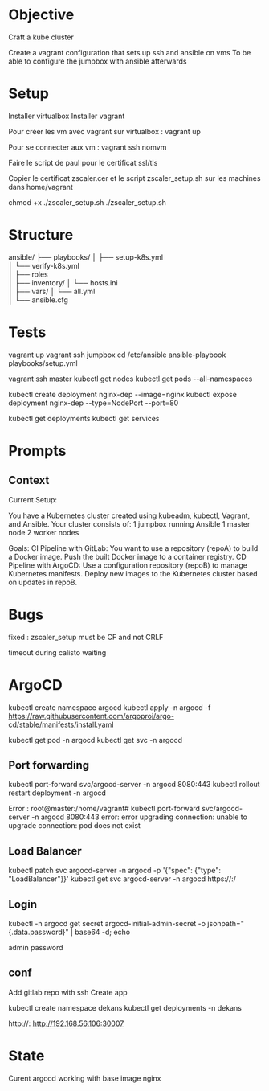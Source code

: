 # Objective
Craft a kube cluster


Create a vagrant configuration that sets up ssh and ansible on vms
To be able to configure the jumpbox with ansible afterwards

# Setup

Installer virtualbox
Installer vagrant

Pour créer les vm avec vagrant sur virtualbox :
vagrant up

Pour se connecter aux vm :
vagrant ssh nomvm

Faire le script de paul pour le certificat ssl/tls

Copier le certificat zscaler.cer et le script zscaler_setup.sh sur les machines dans home/vagrant

chmod +x ./zscaler_setup.sh
./zscaler_setup.sh

# Structure

ansible/
├── playbooks/
│   ├── setup-k8s.yml         
│   └── verify-k8s.yml         
│
├── roles        
│
├── inventory/
│   └── hosts.ini             
│
├── vars/
│   └── all.yml                
│
└── ansible.cfg

# Tests

vagrant up
vagrant ssh jumpbox
cd /etc/ansible
ansible-playbook playbooks/setup.yml 

vagrant ssh master
kubectl get nodes
kubectl get pods --all-namespaces

kubectl create deployment nginx-dep --image=nginx
kubectl expose deployment nginx-dep --type=NodePort --port=80

kubectl get deployments
kubectl get services

# Prompts

## Context

Current Setup:

You have a Kubernetes cluster created using kubeadm, kubectl, Vagrant, and Ansible.
Your cluster consists of:
    1 jumpbox running Ansible
    1 master node
    2 worker nodes

Goals:
    CI Pipeline with GitLab:
        You want to use a repository (repoA) to build a Docker image.
        Push the built Docker image to a container registry.
    CD Pipeline with ArgoCD:
        Use a configuration repository (repoB) to manage Kubernetes manifests.
        Deploy new images to the Kubernetes cluster based on updates in repoB.

# Bugs

fixed : zscaler_setup must be CF and not CRLF

timeout during calisto waiting


# ArgoCD

kubectl create namespace argocd
kubectl apply -n argocd -f https://raw.githubusercontent.com/argoproj/argo-cd/stable/manifests/install.yaml

kubectl get pod -n argocd 
kubectl get svc -n argocd

## Port forwarding
kubectl port-forward svc/argocd-server -n argocd 8080:443
kubectl rollout restart deployment -n argocd

Error : root@master:/home/vagrant# kubectl port-forward svc/argocd-server -n argocd 8080:443
error: error upgrading connection: unable to upgrade connection: pod does not exist

## Load Balancer
kubectl patch svc argocd-server -n argocd -p '{"spec": {"type": "LoadBalancer"}}'
kubectl get svc argocd-server -n argocd
https://<ipmaster>:<portsvc>/

## Login
kubectl -n argocd get secret argocd-initial-admin-secret -o jsonpath="{.data.password}" | base64 -d; echo

admin
password

## conf

Add gitlab repo with ssh
Create app

kubectl create namespace dekans
kubectl get deployments -n dekans

http://<ipmaster>:<nodeport>
http://192.168.56.106:30007

# State

Curent argocd working with base image nginx

